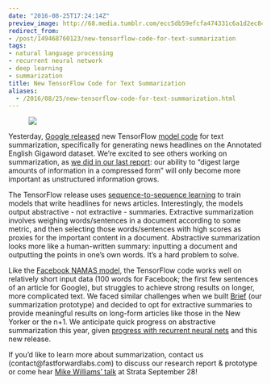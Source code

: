 ```yaml
---
date: "2016-08-25T17:24:14Z"
preview_image: http://68.media.tumblr.com/ecc5db59efcfa474331c6a1d2ec84824/tumblr_inline_och5k95kSe1ta78fg_540.png
redirect_from:
- /post/149468760123/new-tensorflow-code-for-text-summarization
tags:
- natural language processing
- recurrent neural network
- deep learning
- summarization
title: New TensorFlow Code for Text Summarization
aliases:
  - /2016/08/25/new-tensorflow-code-for-text-summarization.html
---
```


<figure class="tmblr-full" data-orig-height="249" data-orig-width="529"><img src="http://68.media.tumblr.com/ecc5db59efcfa474331c6a1d2ec84824/tumblr_inline_och5k95kSe1ta78fg_540.png" data-orig-height="249" data-orig-width="529"/></figure><p>Yesterday, <a href="https://research.googleblog.com/2016/08/text-summarization-with-tensorflow.html">Google released</a> new TensorFlow <a href="https://github.com/tensorflow/models/tree/master/textsum">model code</a> for text summarization, specifically for generating news headlines on the Annotated English Gigaword dataset. We’re excited to see others working on summarization, as <a href="http://blog.fastforwardlabs.com/2016/04/11/new-tools-to-summarize-text.html">we did in our last report</a>: our ability to “digest large amounts of information in a compressed form” will only become more important as unstructured information grows. </p><p>The TensorFlow release uses <a href="http://arxiv.org/abs/1409.3215">sequence-to-sequence learning</a> to train models that write headlines for news articles. Interestingly, the models output abstractive - not extractive - summaries. Extractive summarization involves weighing words/sentences in a document according to some metric, and then selecting those words/sentences with high scores as proxies for the important content in a document. Abstractive summarization looks more like a human-written summary: inputting a document and outputting the points in one’s own words. It’s a hard problem to solve. </p><p>Like the <a href="https://github.com/facebook/NAMAS">Facebook NAMAS model</a>, the TensorFlow code works well on relatively short input data (100 words for Facebook; the first few sentences of an article for Google), but struggles to achieve strong results on longer, more complicated text. We faced similar challenges when we built <a href="http://fastforwardlabs.github.io/brief/">Brief</a> (our summarization prototype) and decided to opt for extractive summaries to provide meaningful results on long-form articles like those in the New Yorker or the n+1. We anticipate quick progress on abstractive summarization this year, given <a href="http://arxiv.org/abs/1509.00685">progress with recurrent neural nets</a> and this new release. </p><p>If you’d like to learn more about summarization, contact us (contact@fastforwardlabs.com) to discuss our research report &amp; prototype or come hear <a href="http://conferences.oreilly.com/strata/hadoop-big-data-ny/public/schedule/speaker/203745">Mike Williams’ talk</a> at Strata September 28! </p>
